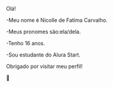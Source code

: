 Olá!


-Meu nome é Nicolle de Fatima Carvalho.

-Meus pronomes são:ela/dela.

-Tenho 16 anos.

-Sou estudante do Alura Start. 

Obrigado por visitar meu perfil!

 💞️ 
